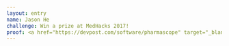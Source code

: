 ```yaml
---
layout: entry
name: Jason He
challenge: Win a prize at MedHacks 2017!
proof: <a href="https://devpost.com/software/pharmascope" target="_blank">completed on 9/10/2017</a>
---
```

